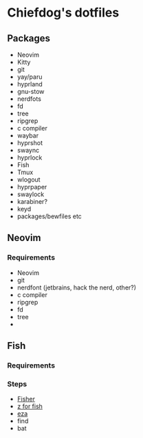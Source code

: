 ﻿# Chiefdog's dotfiles

## Packages

- Neovim
- Kitty
- git
- yay/paru
- hyprland
- gnu-stow
- nerdfots
- fd
- tree
- ripgrep
- c compiler
- waybar
- hyprshot 
- swaync
- hyprlock
- Fish
- Tmux
- wlogout
- hyprpaper
- swaylock
- karabiner?
- keyd
- packages/bewfiles etc

## Neovim
### Requirements
- Neovim
- git
- nerdfont (jetbrains, hack the nerd, other?)
- c compiler
- ripgrep
- fd
- tree
- 
## Fish
### Requirements
### Steps
- [Fisher](https://github.com/jorgebucaran/fisher)
- [z for fish](https://github.com/jethrokuan/z)
- [eza](https://github.com/eza-community/eza)
- find
- bat



